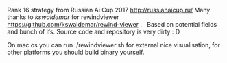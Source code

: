Rank 16 strategy from Russian Ai Cup 2017 http://russianaicup.ru/
Many thanks to *kswaldemar* for rewindviewer https://github.com/kswaldemar/rewind-viewer .  
Based on potential fields and bunch of ifs.
Source code and repository is very dirty : D  


On mac os you can run ./rewindviewer.sh for external nice visualisation, for other platforms you should build binary yourself.
